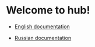 # Welcome to hub!
- [English documentation](EN/minimal_app.md)

- [Russian documentation](RU/minimal_app.md)
